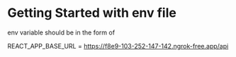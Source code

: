 # Getting Started with env file

env variable should be in the form of

REACT_APP_BASE_URL = https://f8e9-103-252-147-142.ngrok-free.app/api
